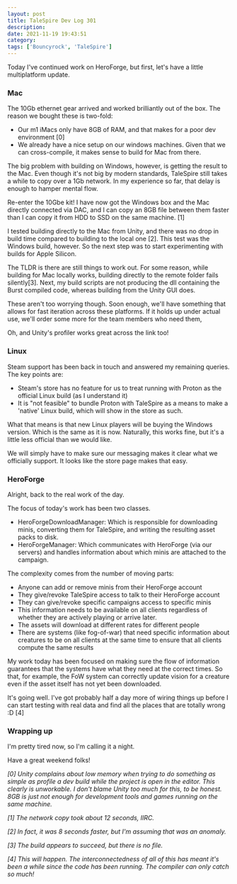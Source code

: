 ```yaml
---
layout: post
title: TaleSpire Dev Log 301
description:
date: 2021-11-19 19:43:51
category:
tags: ['Bouncyrock', 'TaleSpire']
---
```


Today I've continued work on HeroForge, but first, let's have a little multiplatform update.


### Mac

The 10Gb ethernet gear arrived and worked brilliantly out of the box. The reason we bought these is two-fold:

- Our m1 iMacs only have 8GB of RAM, and that makes for a poor dev environment [0]
- We already have a nice setup on our windows machines. Given that we can cross-compile, it makes sense to build for Mac from there.

The big problem with building on Windows, however, is getting the result to the Mac. Even though it's not big by modern standards, TaleSpire still takes a while to copy over a 1Gb network. In my experience so far, that delay is enough to hamper mental flow.

Re-enter the 10Gbe kit! I have now got the Windows box and the Mac directly connected via DAC, and I can copy an 8GB file between them faster than I can copy it from HDD to SSD on the same machine. [1]

I tested building directly to the Mac from Unity, and there was no drop in build time compared to building to the local one [2]. This test was the Windows build, however. So the next step was to start experimenting with builds for Apple Silicon.

The TLDR is there are still things to work out. For some reason, while building for Mac locally works, building directly to the remote folder fails silently[3]. Next, my build scripts are not producing the dll containing the Burst compiled code, whereas building from the Unity GUI does.

These aren't too worrying though. Soon enough, we'll have something that allows for fast iteration across these platforms. If it holds up under actual use, we'll order some more for the team members who need them,

Oh, and Unity's profiler works great across the link too!


### Linux

Steam support has been back in touch and answered my remaining queries. The key points are:

- Steam's store has no feature for us to treat running with Proton as the official Linux build (as I understand it)
- It is "not feasible" to bundle Proton with TaleSpire as a means to make a 'native' Linux build, which will show in the store as such.

What that means is that new Linux players will be buying the Windows version. Which is the same as it is now. Naturally, this works fine, but it's a little less official than we would like.

We will simply have to make sure our messaging makes it clear what we officially support. It looks like the store page makes that easy.


### HeroForge

Alright, back to the real work of the day.

The focus of today's work has been two classes.

- HeroForgeDownloadManager: Which is responsible for downloading minis, converting them for TaleSpire, and writing the resulting asset packs to disk.
- HeroForgeManager: Which communicates with HeroForge (via our servers) and handles information about which minis are attached to the campaign.

The complexity comes from the number of moving parts:

- Anyone can add or remove minis from their HeroForge account
- They give/revoke TaleSpire access to talk to their HeroForge account
- They can give/revoke specific campaigns access to specific minis
- This information needs to be available on all clients regardless of whether they are actively playing or arrive later.
- The assets will download at different rates for different people
- There are systems (like fog-of-war) that need specific information about creatures to be on all clients at the same time to ensure that all clients compute the same results

My work today has been focused on making sure the flow of information guarantees that the systems have what they need at the correct times. So that, for example, the FoW system can correctly update vision for a creature even if the asset itself has not yet been downloaded.

It's going well. I've got probably half a day more of wiring things up before I can start testing with real data and find all the places that are totally wrong :D [4]


### Wrapping up

I'm pretty tired now, so I'm calling it a night.

Have a great weekend folks!



*[0] Unity complains about low memory when trying to do something as simple as profile a dev build while the project is open in the editor. This clearly is unworkable. I don't blame Unity too much for this, to be honest. 8GB is just not enough for development tools and games running on the same machine.*

*[1] The network copy took about 12 seconds, IIRC.*

*[2] In fact, it was 8 seconds faster, but I'm assuming that was an anomaly.*

*[3] The build appears to succeed, but there is no file.*

*[4] This will happen. The interconnectedness of all of this has meant it's been a while since the code has been running. The compiler can only catch so much!*
